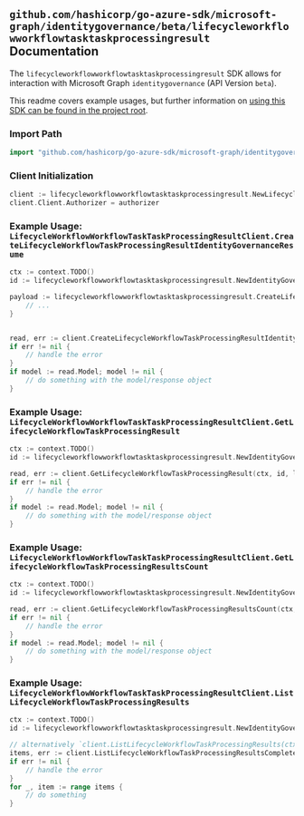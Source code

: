 
## `github.com/hashicorp/go-azure-sdk/microsoft-graph/identitygovernance/beta/lifecycleworkflowworkflowtasktaskprocessingresult` Documentation

The `lifecycleworkflowworkflowtasktaskprocessingresult` SDK allows for interaction with Microsoft Graph `identitygovernance` (API Version `beta`).

This readme covers example usages, but further information on [using this SDK can be found in the project root](https://github.com/hashicorp/go-azure-sdk/tree/main/docs).

### Import Path

```go
import "github.com/hashicorp/go-azure-sdk/microsoft-graph/identitygovernance/beta/lifecycleworkflowworkflowtasktaskprocessingresult"
```


### Client Initialization

```go
client := lifecycleworkflowworkflowtasktaskprocessingresult.NewLifecycleWorkflowWorkflowTaskTaskProcessingResultClientWithBaseURI("https://graph.microsoft.com")
client.Client.Authorizer = authorizer
```


### Example Usage: `LifecycleWorkflowWorkflowTaskTaskProcessingResultClient.CreateLifecycleWorkflowTaskProcessingResultIdentityGovernanceResume`

```go
ctx := context.TODO()
id := lifecycleworkflowworkflowtasktaskprocessingresult.NewIdentityGovernanceLifecycleWorkflowWorkflowIdTaskIdTaskProcessingResultID("workflowId", "taskId", "taskProcessingResultId")

payload := lifecycleworkflowworkflowtasktaskprocessingresult.CreateLifecycleWorkflowTaskProcessingResultIdentityGovernanceResumeRequest{
	// ...
}


read, err := client.CreateLifecycleWorkflowTaskProcessingResultIdentityGovernanceResume(ctx, id, payload, lifecycleworkflowworkflowtasktaskprocessingresult.DefaultCreateLifecycleWorkflowTaskProcessingResultIdentityGovernanceResumeOperationOptions())
if err != nil {
	// handle the error
}
if model := read.Model; model != nil {
	// do something with the model/response object
}
```


### Example Usage: `LifecycleWorkflowWorkflowTaskTaskProcessingResultClient.GetLifecycleWorkflowTaskProcessingResult`

```go
ctx := context.TODO()
id := lifecycleworkflowworkflowtasktaskprocessingresult.NewIdentityGovernanceLifecycleWorkflowWorkflowIdTaskIdTaskProcessingResultID("workflowId", "taskId", "taskProcessingResultId")

read, err := client.GetLifecycleWorkflowTaskProcessingResult(ctx, id, lifecycleworkflowworkflowtasktaskprocessingresult.DefaultGetLifecycleWorkflowTaskProcessingResultOperationOptions())
if err != nil {
	// handle the error
}
if model := read.Model; model != nil {
	// do something with the model/response object
}
```


### Example Usage: `LifecycleWorkflowWorkflowTaskTaskProcessingResultClient.GetLifecycleWorkflowTaskProcessingResultsCount`

```go
ctx := context.TODO()
id := lifecycleworkflowworkflowtasktaskprocessingresult.NewIdentityGovernanceLifecycleWorkflowWorkflowIdTaskID("workflowId", "taskId")

read, err := client.GetLifecycleWorkflowTaskProcessingResultsCount(ctx, id, lifecycleworkflowworkflowtasktaskprocessingresult.DefaultGetLifecycleWorkflowTaskProcessingResultsCountOperationOptions())
if err != nil {
	// handle the error
}
if model := read.Model; model != nil {
	// do something with the model/response object
}
```


### Example Usage: `LifecycleWorkflowWorkflowTaskTaskProcessingResultClient.ListLifecycleWorkflowTaskProcessingResults`

```go
ctx := context.TODO()
id := lifecycleworkflowworkflowtasktaskprocessingresult.NewIdentityGovernanceLifecycleWorkflowWorkflowIdTaskID("workflowId", "taskId")

// alternatively `client.ListLifecycleWorkflowTaskProcessingResults(ctx, id, lifecycleworkflowworkflowtasktaskprocessingresult.DefaultListLifecycleWorkflowTaskProcessingResultsOperationOptions())` can be used to do batched pagination
items, err := client.ListLifecycleWorkflowTaskProcessingResultsComplete(ctx, id, lifecycleworkflowworkflowtasktaskprocessingresult.DefaultListLifecycleWorkflowTaskProcessingResultsOperationOptions())
if err != nil {
	// handle the error
}
for _, item := range items {
	// do something
}
```
